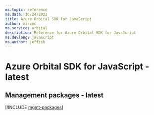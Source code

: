 ```yaml
---
ms.topic: reference
ms.data: 10/24/2022
title: Azure Orbital SDK for JavaScript
author: xirzec
ms.service: orbital
description: Reference for Azure Orbital SDK for JavaScript
ms.devlang: javascript
ms.author: jeffish
---
```

# Azure Orbital SDK for JavaScript - latest

## Management packages - latest
[!INCLUDE [mgmt-packages](orbital-mgmt-index.md)]